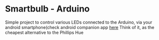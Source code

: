 # Smartbulb - Arduino
Simple project to control various LEDs connected to the Arduino, via your android smartphone(check android companion app [here](http:www.github.com/andr3carvalh0/android_packages_apps_Lightbulb)
Think of it, as the cheapest alternative to the Phillips Hue
